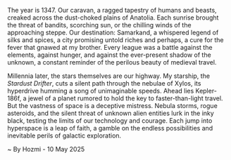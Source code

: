 
The year is 1347.  Our caravan, a ragged tapestry of humans and beasts, creaked across the dust-choked plains of Anatolia.  Each sunrise brought the threat of bandits, scorching sun, or the chilling winds of the approaching steppe.  Our destination: Samarkand, a whispered legend of silks and spices, a city promising untold riches and perhaps, a cure for the fever that gnawed at my brother.  Every league was a battle against the elements, against hunger, and against the ever-present shadow of the unknown, a constant reminder of the perilous beauty of medieval travel.


Millennia later, the stars themselves are our highway.  My starship, the *Stardust Drifter*, cuts a silent path through the nebulae of Xylos, its hyperdrive humming a song of unimaginable speeds.  Ahead lies Kepler-186f, a jewel of a planet rumored to hold the key to faster-than-light travel.  But the vastness of space is a deceptive mistress.  Nebula storms, rogue asteroids, and the silent threat of unknown alien entities lurk in the inky black, testing the limits of our technology and courage.  Each jump into hyperspace is a leap of faith, a gamble on the endless possibilities and inevitable perils of galactic exploration.

~ By Hozmi - 10 May 2025
